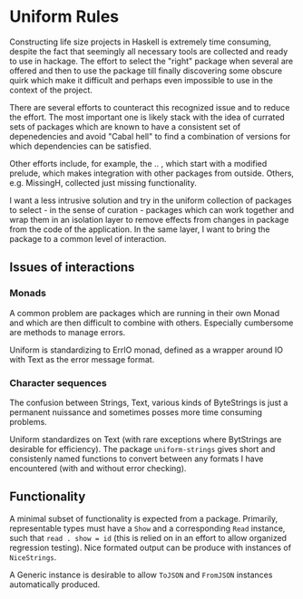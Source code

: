 # Uniform Rules

Constructing life size projects in Haskell is extremely time consuming, 
despite the fact that seemingly all necessary tools are collected and 
ready to use in hackage. The effort to select the "right" package when
several are offered and then to use the package till finally discovering
some obscure quirk which make it difficult and perhaps even impossible
to use in the context of the project. 

There are several efforts to counteract this recognized issue and to 
reduce the effort. The most important one is likely stack with the 
idea of currated sets of packages which are known to have a consistent
set of depenedencies and avoid "Cabal hell" to find a combination of 
versions for which dependencies can be satisfied. 

Other efforts include, for example, the .. , which start with a modified
prelude, which makes integration with other packages from outside. 
Others, e.g. MissingH, collected just missing functionality.

I want a less intrusive solution and try in the uniform collection of packages
to select - in the sense of curation - packages which can work together
and wrap them in an isolation layer to remove effects from changes 
in package from the code of the application. In the same layer, I want 
to bring the package to a common level of interaction.

## Issues of interactions

### Monads
A common problem are packages which are running in their own Monad and 
which are then difficult to combine with others. Especially cumbersome 
are methods to manage errors.

Uniform is standardizing to ErrIO monad, defined as a wrapper around IO 
with Text as the error message format. 

### Character sequences
The confusion between Strings, Text, various kinds of ByteStrings is just 
a permanent nuissance and sometimes posses more time consuming problems.

Uniform standardizes on Text (with rare exceptions where BytStrings are 
desirable for efficiency). The package `uniform-strings` gives short and
consistenly named functions to convert between any formats I have encountered
(with and without error checking).

## Functionality
A minimal subset of functionality is expected from a package. Primarily, 
representable types must have a `Show` and a corresponding `Read` instance, 
such that `read . show = id` (this is relied on in an effort to allow
organized regression testing). Nice formated output can be produce with 
instances of `NiceStrings`. 

A Generic instance is desirable to allow `ToJSON` and `FromJSON` instances 
automatically produced. 

